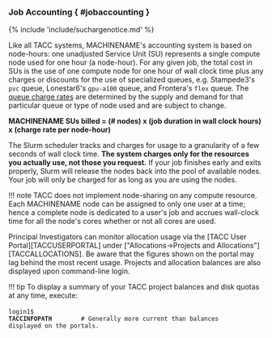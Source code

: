 ### Job Accounting { #jobaccounting }

{% include 'include/suchargenotice.md' %}

Like all TACC systems, MACHINENAME's accounting system is based on node-hours: one unadjusted Service Unit (SU) represents a single compute node used for one hour (a node-hour). For any given job, the total cost in SUs is the use of one compute node for one hour of wall clock time plus any charges or discounts for the use of specialized queues, e.g. Stampede3's `pvc` queue, Lonestar6's `gpu-a100` queue, and Frontera's `flex` queue. The [queue charge rates](#queues) are determined by the supply and demand for that particular queue or type of node used and are subject to change.  

**MACHINENAME SUs billed = (# nodes) x (job duration in wall clock hours) x (charge rate per node-hour)**

The Slurm scheduler tracks and charges for usage to a granularity of a few seconds of wall clock time. **The system charges only for the resources you actually use, not those you request.** If your job finishes early and exits properly, Slurm will release the nodes back into the pool of available nodes. Your job will only be charged for as long as you are using the nodes.

!!! note
	TACC does not implement node-sharing on any compute resource. Each MACHINENAME node can be assigned to only one user at a time; hence a complete node is dedicated to a user's job and accrues wall-clock time for all the node's cores whether or not all cores are used.

<!--- this doesn't belong here 
!!! tip 
	Your queue wait times will be less if you request only the time you need: the scheduler will have a much easier time finding a slot for the 2 hours you really need than say, for the 12 hours requested in your job script. 
-->

Principal Investigators can monitor allocation usage via the [TACC User Portal][TACCUSERPORTAL] under ["Allocations->Projects and Allocations"][TACCALLOCATIONS]. Be aware that the figures shown on the portal may lag behind the most recent usage. Projects and allocation balances are also displayed upon command-line login.

!!! tip
	To display a summary of your TACC project balances and disk quotas at any time, execute:<br><br><code>login1$ <b>TACCINFOPATH</b>&nbsp;&nbsp;&nbsp;&nbsp;&nbsp;&nbsp;&nbsp;&nbsp;# Generally more current than balances displayed on the portals.</code>


